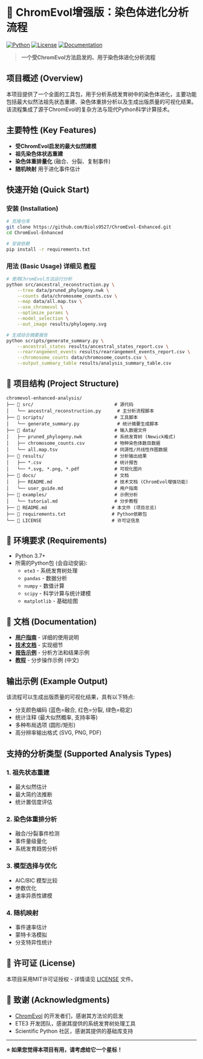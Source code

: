 # 🧬 ChromEvol增强版：染色体进化分析流程

[![Python](https://img.shields.io/badge/Python-3.7+-blue.svg)](https://www.python.org/downloads/)
[![License](https://img.shields.io/badge/License-MIT-green.svg)](LICENSE)
[![Documentation](https://img.shields.io/badge/docs-latest-brightgreen.svg)](docs/)

> **一个受ChromEvol方法启发的、用于染色体进化分析流程**

## 项目概述 (Overview)

本项目提供了一个全面的工具包，用于分析系统发育树中的染色体进化，主要功能包括最大似然法祖先状态重建、染色体重排分析以及生成出版质量的可视化结果。该流程集成了源于ChromEvol的复杂方法与现代Python科学计算技术。

## 主要特性 (Key Features)

- **受ChromEvol启发的最大似然建模**
- **祖先染色体状态重建**
- **染色体重排量化** (融合、分裂、复制事件)
- **随机映射** 用于进化事件估计

## 快速开始 (Quick Start)

### 安装 (Installation)

```bash
# 克隆仓库
git clone https://github.com/Biols9527/ChromEvol-Enhanced.git
cd ChromEvol-Enhanced

# 安装依赖
pip install -r requirements.txt
```

### 用法 (Basic Usage) 详细见 [教程](examples/tutorial.md)

```bash
# 使用ChromEvol方法运行分析
python src/ancestral_reconstruction.py \
    --tree data/pruned_phylogeny.nwk \
    --counts data/chromosome_counts.csv \
    --map data/all.map.tsv \
    --use_chromevol \
    --optimize_params \
    --model_selection \
    --out_image results/phylogeny.svg

# 生成综合摘要报告
python scripts/generate_summary.py \
    --ancestral_states results/ancestral_states_report.csv \
    --rearrangement_events results/rearrangement_events_report.csv \
    --chromosome_counts data/chromosome_counts.csv \
    --output_summary_table results/analysis_summary_table.csv
```

## 📁 项目结构 (Project Structure)

```
chromevol-enhanced-analysis/
├── 📂 src/                              # 源代码
│   └── ancestral_reconstruction.py      # 主分析流程脚本
├── 📂 scripts/                          # 工具脚本
│   └── generate_summary.py              # 统计摘要生成脚本
├── 📂 data/                             # 输入数据文件
│   ├── pruned_phylogeny.nwk            # 系统发育树 (Newick格式)
│   ├── chromosome_counts.csv           # 物种染色体数目数据
│   └── all.map.tsv                     # 同源性/共线性作图数据
├── 📂 results/                          # 分析输出结果
│   ├── *.csv                           # 统计报告
│   └── *.svg, *.png, *.pdf             # 可视化图片
├── 📂 docs/                             # 文档
│   ├── README.md                       # 技术文档 (ChromEvol增强功能)
│   └── user_guide.md                   # 用户指南
├── 📂 examples/                         # 示例分析
│   └── tutorial.md                     # 分步教程
├── 📄 README.md                        # 本文件 (项目总览)
├── 📄 requirements.txt                 # Python依赖包
└── 📄 LICENSE                          # 许可证信息
```

## 🔧 环境要求 (Requirements)

- Python 3.7+
- 所需的Python包 (会自动安装):
  - `ete3` - 系统发育树处理
  - `pandas` - 数据分析
  - `numpy` - 数值计算
  - `scipy` - 科学计算与统计建模
  - `matplotlib` - 基础绘图

## 📖 文档 (Documentation)

- **[用户指南](docs/user_guide.md)** - 详细的使用说明
- **[技术文档](docs/ChromEvol_Enhancement_README.md)** - 实现细节
- **[报告示例](docs/evolutionary_analysis_report.md)** - 分析方法和结果示例
- **[教程](examples/tutorial.md)** - 分步操作示例 (中文)

## 输出示例 (Example Output)

该流程可以生成出版质量的可视化结果，具有以下特点:
- 分支颜色编码 (蓝色=融合, 红色=分裂, 绿色=稳定)
- 统计注释 (最大似然概率, 支持率等)
- 多种布局选项 (圆形/矩形)
- 高分辨率输出格式 (SVG, PNG, PDF)

## 支持的分析类型 (Supported Analysis Types)

### 1. 祖先状态重建
- 最大似然估计
- 最大简约法推断
- 统计置信度评估

### 2. 染色体重排分析
- 融合/分裂事件检测
- 事件量级量化
- 系统发育趋势分析

### 3. 模型选择与优化
- AIC/BIC 模型比较
- 参数优化
- 速率异质性建模

### 4. 随机映射
- 事件速率估计
- 蒙特卡洛模拟
- 分支特异性统计

## 📄 许可证 (License)

本项目采用MIT许可证授权 - 详情请见 [LICENSE](LICENSE) 文件。

## 🙏 致谢 (Acknowledgments)

- [ChromEvol](https://github.com/anatshafir1/chromevol) 的开发者们，感谢其方法论的启发
- ETE3 开发团队，感谢其提供的系统发育树处理工具
- Scientific Python 社区，感谢其提供的基础库支持

---

**⭐ 如果您觉得本项目有用，请考虑给它一个星标！**
